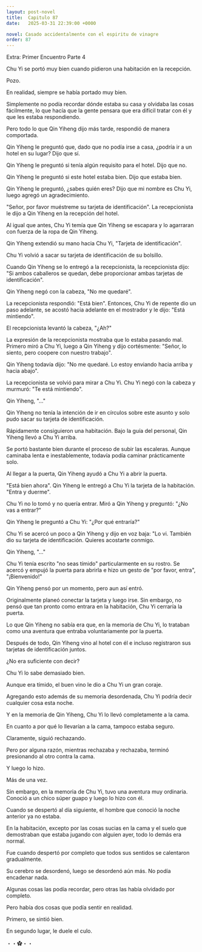 ```yaml
---
layout: post-novel
title:  Capitulo 87
date:   2025-03-31 22:39:00 +0000

novel: Casado accidentalmente con el espiritu de vinagre
order: 87
---
```



Extra: Primer Encuentro Parte 4

Chu Yi se portó muy bien cuando pidieron una habitación en la recepción.

Pozo.

En realidad, siempre se había portado muy bien.

Simplemente no podía recordar dónde estaba su casa y olvidaba las cosas fácilmente, lo que hacía que la gente pensara que era difícil tratar con él y que les estaba respondiendo.

Pero todo lo que Qin Yiheng dijo más tarde, respondió de manera comportada.

Qin Yiheng le preguntó que, dado que no podía irse a casa, ¿podría ir a un hotel en su lugar? Dijo que sí.

Qin Yiheng le preguntó si tenía algún requisito para el hotel. Dijo que no.

Qin Yiheng le preguntó si este hotel estaba bien. Dijo que estaba bien.

Qin Yiheng le preguntó, ¿sabes quién eres? Dijo que mi nombre es Chu Yi, luego agregó un agradecimiento.

"Señor, por favor muéstreme su tarjeta de identificación". La recepcionista le dijo a Qin Yiheng en la recepción del hotel.

Al igual que antes, Chu Yi temía que Qin Yiheng se escapara y lo agarraran con fuerza de la ropa de Qin Yiheng.

Qin Yiheng extendió su mano hacia Chu Yi, "Tarjeta de identificación".

Chu Yi volvió a sacar su tarjeta de identificación de su bolsillo.

Cuando Qin Yiheng se lo entregó a la recepcionista, la recepcionista dijo: "Si ambos caballeros se quedan, debe proporcionar ambas tarjetas de identificación".

Qin Yiheng negó con la cabeza, "No me quedaré".

La recepcionista respondió: "Está bien". Entonces, Chu Yi de repente dio un paso adelante, se acostó hacia adelante en el mostrador y le dijo: "Está mintiendo".

El recepcionista levantó la cabeza, "¿Ah?"

La expresión de la recepcionista mostraba que lo estaba pasando mal. Primero miró a Chu Yi, luego a Qin Yiheng y dijo cortésmente: "Señor, lo siento, pero coopere con nuestro trabajo".

Qin Yiheng todavía dijo: "No me quedaré. Lo estoy enviando hacia arriba y hacia abajo".

La recepcionista se volvió para mirar a Chu Yi. Chu Yi negó con la cabeza y murmuró: "Te está mintiendo".

Qin Yiheng, "..."

Qin Yiheng no tenía la intención de ir en círculos sobre este asunto y solo pudo sacar su tarjeta de identificación.

Rápidamente consiguieron una habitación. Bajo la guía del personal, Qin Yiheng llevó a Chu Yi arriba.

Se portó bastante bien durante el proceso de subir las escaleras. Aunque caminaba lenta e inestablemente, todavía podía caminar prácticamente solo.

Al llegar a la puerta, Qin Yiheng ayudó a Chu Yi a abrir la puerta.

"Está bien ahora". Qin Yiheng le entregó a Chu Yi la tarjeta de la habitación. "Entra y duerme".

Chu Yi no lo tomó y no quería entrar. Miró a Qin Yiheng y preguntó: "¿No vas a entrar?"

Qin Yiheng le preguntó a Chu Yi: "¿Por qué entraría?"

Chu Yi se acercó un poco a Qin Yiheng y dijo en voz baja: "Lo vi. También dio su tarjeta de identificación. Quieres acostarte conmigo.

Qin Yiheng, "..."

Chu Yi tenía escrito "no seas tímido" particularmente en su rostro. Se acercó y empujó la puerta para abrirla e hizo un gesto de "por favor, entra", "¡Bienvenido!"

Qin Yiheng pensó por un momento, pero aun así entró.

Originalmente planeó conectar la tarjeta y luego irse. Sin embargo, no pensó que tan pronto como entrara en la habitación, Chu Yi cerraría la puerta.

Lo que Qin Yiheng no sabía era que, en la memoria de Chu Yi, lo trataban como una aventura que entraba voluntariamente por la puerta.

Después de todo, Qin Yiheng vino al hotel con él e incluso registraron sus tarjetas de identificación juntos.

¿No era suficiente con decir?

Chu Yi lo sabe demasiado bien.

Aunque era tímido, el buen vino le dio a Chu Yi un gran coraje.

Agregando esto además de su memoria desordenada, Chu Yi podría decir cualquier cosa esta noche.

Y en la memoria de Qin Yiheng, Chu Yi lo llevó completamente a la cama.

En cuanto a por qué lo llevarían a la cama, tampoco estaba seguro.

Claramente, siguió rechazando.

Pero por alguna razón, mientras rechazaba y rechazaba, terminó presionando al otro contra la cama.

Y luego lo hizo.

Más de una vez.

Sin embargo, en la memoria de Chu Yi, tuvo una aventura muy ordinaria. Conoció a un chico súper guapo y luego lo hizo con él.

Cuando se despertó al día siguiente, el hombre que conoció la noche anterior ya no estaba.

En la habitación, excepto por las cosas sucias en la cama y el suelo que demostraban que estaba jugando con alguien ayer, todo lo demás era normal.

Fue cuando despertó por completo que todos sus sentidos se calentaron gradualmente.

Su cerebro se desordenó, luego se desordenó aún más. No podía encadenar nada.

Algunas cosas las podía recordar, pero otras las había olvidado por completo.

Pero había dos cosas que podía sentir en realidad.

Primero, se sintió bien.

En segundo lugar, le duele el culo.





・・✿・・
